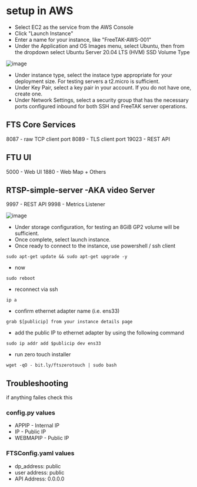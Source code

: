 # setup in AWS

* Select EC2 as the service from the AWS Console 
* Click "Launch Instance"
* Enter a name for your instance, like "FreeTAK-AWS-001" 
* Under the Application and OS Images menu, select Ubuntu, then from the dropdown select Ubuntu Server 20.04 LTS (HVM) SSD Volume Type

![image](https://user-images.githubusercontent.com/9298197/197416511-805196e6-09c5-4b0f-8a99-ab48b6d14328.png)


* Under instance type, select the instace type appropriate for your deployment size. For testing servers a t2.micro is sufficient.
* Under Key Pair, select a key pair in your account. If you do not have one, create one.
* Under Network Settings, select a security group that has the necessary ports configured inbound for both SSH and FreeTAK server operations.

## FTS Core Services  
8087 - raw TCP client port
8089 - TLS client port
19023 - REST API

## FTU UI 
5000 - Web UI
1880 - Web Map + Others

## RTSP-simple-server -AKA video Server 
9997 - REST API
9998 - Metrics Listener

![image](https://user-images.githubusercontent.com/9298197/197417005-db917902-421d-4609-8786-9e0662cfadb3.png)



* Under storage configuration, for testing an 8GiB GP2 volume will be sufficient.
* Once complete, select launch instance.
* Once ready to connect to the instance, use powershell / ssh client
```
sudo apt-get update && sudo apt-get upgrade -y 
```
* now

```
sudo reboot
```

* reconnect via ssh 
```
ip a 
```

* confirm ethernet adapter name (i.e. ens33)
```
grab $[publicip] from your instance details page 
```

* add the public IP to ethernet adapter by using the following command
```
sudo ip addr add $publicip dev ens33
```

* run zero touch installer 
```
wget -qO - bit.ly/ftszerotouch | sudo bash
```

## Troubleshooting
if anything failes check this

### config.py values
* APPIP - Internal IP 
* IP - Public IP
* WEBMAPIP - Public IP

### FTSConfig.yaml values
* dp_address: public 
* user address: public
* API Address: 0.0.0.0
